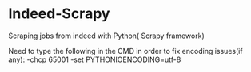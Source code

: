 # Indeed-Scrapy
Scraping jobs from indeed with Python( Scrapy framework)

Need to type the following in the CMD in order to fix encoding issues(if any):
-chcp 65001
-set PYTHONIOENCODING=utf-8
